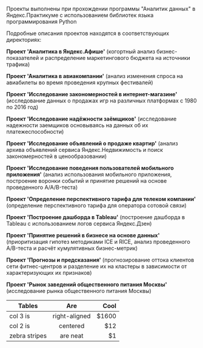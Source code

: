 Проекты выполнены при прохождении программы "Аналитик данных" в Яндекс.Практикуме с использованием библиотек языка программирования Python

Подробные описания проектов находятся в соответствующих директориях:

<b>Проект 'Аналитика в Яндекс.Афише'</b> (когортный анализ бизнес-показателей и распределение маркетингового бюджета на источники трафика)

<b>Проект 'Аналитика в авиакомпании'</b> (анализ изменения спроса на авиабилеты во время проведения крупных фестивалей)

<b>Проект 'Исследование закономерностей в интернет-магазине'</b> (исследование данных о продажах игр на различных платформах с 1980 по 2016 год)

<b>Проект 'Исследование надёжности заёмщиков'</b> (исследование надежности заемщиков основываясь на данных об их платежеспособности)

<b>Проект 'Исследование объявлений о продаже квартир'</b> (анализ архива объявлений сервиса Яндекс.Недвижимость и поиск закономерностей в ценообразовании)

<b>Проект 'Исследование поведения пользователей мобильного приложения'</b> (анализ использования мобильного приложения, построение воронки событий и принятие решений на основе проведенного A/A/B-теста)

<b>Проект 'Определение перспективного тарифа для телеком компании'</b> (определение перспективного тарифа для оператора сотовой связи)

<b>Проект 'Построение дашборда в Tableau'</b> (построение дашборда в Tableau с использованием логов сервиса Яндекс.Дзен)

<b>Проект 'Принятие решений в бизнесе на основе данных'</b> (приоритизация гипотез методиками ICE и RICE, анализ проведенного A/B-теста и расчёт кумулятивных бизнес-метрик)

<b>Проект 'Прогнозы и предсказания'</b> (прогнозирование оттока клиентов сети фитнес-центров и разделение их на кластеры в зависимости от характеризующих их признаков)

<b>Проект 'Рынок заведений общественного питания Москвы'</b> (исследование рынка общественного питания Москвы)

| Tables        | Are           | Cool  |
| ------------- |:-------------:| -----:|
| col 3 is      | right-aligned | $1600 |
| col 2 is      | centered      |   $12 |
| zebra stripes | are neat      |    $1 |
